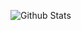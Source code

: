 ![Github Stats](https://github-readme-stats.vercel.app/api?username=kv19971b1&count_private=true&show_icons=true&theme=radical)
